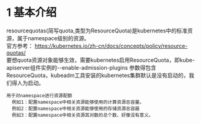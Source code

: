 # 1 基本介绍 
resourcequotas(简写quota,类型为ResourceQuota)是kubernetes中的标准资源，属于namespace级别的资源。  
官方参考： https://kubernetes.io/zh-cn/docs/concepts/policy/resource-quotas/  
要想quota资源对象能够生效，需要kubernetes启用ResourceQuota，即kube-apiserver组件实例的--enable-admission-plugins
参数得包含ResourceQuota，kubeadm工具安装的kubernetes集群默认是没有启动的，我们得人为启动。
```
用于对namespace进行资源配额
  例如1：配置namespace中相关资源能够使用的计算资源总容量。
  例如2：配置namespace中相关资源能够使用的存储资源总容器
  例如3：配置namespace中相关资源其对数的总个数，好像没有意义。
```

